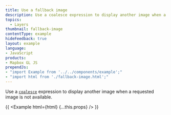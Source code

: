 ```yaml
---
title: Use a fallback image
description: Use a coalesce expression to display another image when a requested image is not available.
topics:
  - Layers
thumbnail: fallback-image
contentType: example
hideFeedback: true
layout: example
language:
- JavaScript
products:
- Mapbox GL JS
prependJs:
- "import Example from '../../components/example';"
- "import html from './fallback-image.html';"
---
```


Use a [`coalesce`](https://maplibre.org/maplibre-gl-js-docs/style-spec/expressions/#coalesce) expression to display another image when a requested image is not available.

{{ <Example html={html} {...this.props} /> }}

